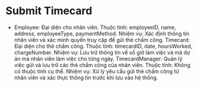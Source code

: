 # Submit Timecard
- Employee: Đại diện cho nhân viên.
Thuộc tính: employeeID, name, address, employeeType, paymentMethod.
Nhiệm vụ: Xác định thông tin nhân viên và xác minh quyền truy cập để gửi thẻ chấm công.
Timecard: Đại diện cho thẻ chấm công.
Thuộc tính: timecardID, date, hoursWorked, chargeNumber.
Nhiệm vụ: Lưu trữ thông tin về số giờ làm việc và mã dự án mà nhân viên làm việc cho từng ngày.
TimecardManager: Quản lý việc gửi và lưu trữ các thẻ chấm công của nhân viên.
Thuộc tính: Không có thuộc tính cụ thể.
Nhiệm vụ: Xử lý yêu cầu gửi thẻ chấm công từ nhân viên và xác thực thông tin trước khi lưu vào hệ thống.
